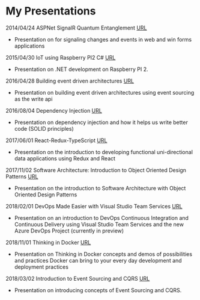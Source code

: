 # My Presentations

2014/04/24 ASPNet SignalR Quantum Entanglement  [URL](https://github.com/cberthold/presentations/tree/master/2014-04-24-ASPNet-SignalR-Quantum-Entanglement)
  * Presentation on for signaling changes and events in web and win forms applications
  
2015/04/30 IoT using Raspberry PI2 C# [URL](https://github.com/cberthold/presentations/tree/master/2015-04-30-IoT-Using-Raspberry-PI-2-CSharp)
  * Presentation on .NET development on Raspberry PI 2.
  
2016/04/28 Building event driven architectures [URL](https://github.com/cberthold/presentations/tree/master/2016-04-28-Building-event-driven-architectures)
  * Presentation on building event driven architectures using event sourcing as the write api
  
2016/08/04 Dependency Injection [URL](https://github.com/cberthold/presentations/tree/master/2016-08-04-Dependency-Injection)
  * Presentation on dependency injection and how it helps us write better code (SOLID principles)
  
2017/06/01 React-Redux-TypeScript [URL](https://github.com/cberthold/presentations/tree/master/2017-06-01-React-Redux-TypeScript)
  * Presentation on the introduction to developing functional uni-directional data applications using Redux and React
  
2017/11/02 Software Architecture: Introduction to Object Oriented Design Patterns [URL](https://github.com/cberthold/presentations/tree/master/2017-11-02-Object-Design-Patterns)
  * Presentation on the introduction to Software Architecture with Object Oriented Design Patterns
  
2018/02/01 DevOps Made Easier with Visual Studio Team Services [URL](https://github.com/cberthold/presentations/tree/master/2018-02-01-DevOps-Made-Easier)
  * Presentation on an introduction to DevOps Continuous Integration and Continuous Delivery using Visual Studio Team Services and the new Azure DevOps Project (currently in preview)
  
2018/11/01 Thinking in Docker [URL](https://github.com/cberthold/presentations/tree/master/2018-11-01_Thinking_in_Docker)
  * Presentation on Thinking in Docker concepts and demos of possibilities and practices Docker can bring to your every day development and deployment practices
  
2018/03/02 Introduction to Event Sourcing and CQRS [URL](https://github.com/cberthold/presentations/tree/master/2019-03-02_Introduction_to_Event_Sourcing_and_CQRS)
  * Presentation on introducing concepts of Event Sourcing and CQRS.
  
  
  

  
